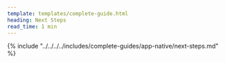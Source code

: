 ```yaml
---
template: templates/complete-guide.html
heading: Next Steps
read_time: 1 min
---
```


{% include "../../../../includes/complete-guides/app-native/next-steps.md" %}
